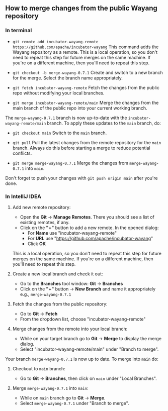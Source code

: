 <!---
Licensed to the Apache Software Foundation (ASF) under one
or more contributor license agreements.  See the NOTICE file
distributed with this work for additional information
regarding copyright ownership.  The ASF licenses this file
to you under the Apache License, Version 2.0 (the
"License"); you may not use this file except in compliance
with the License.  You may obtain a copy of the License at

  http://www.apache.org/licenses/LICENSE-2.0

Unless required by applicable law or agreed to in writing,
software distributed under the License is distributed on an
"AS IS" BASIS, WITHOUT WARRANTIES OR CONDITIONS OF ANY
KIND, either express or implied.  See the License for the
specific language governing permissions and limitations
under the License.
--->

## How to merge changes from the public Wayang repository 

### In terminal

- `git remote add incubator-wayang-remote https://github.com/apache/incubator-wayang` This command adds the Wayang repository as a remote. This is a local operation, so you don't need to repeat this step for future merges on the same machine. If you're on a different machine, then you'll need to repeat this step.

- `git checkout -b merge-wayang-0.7.1` Create and switch to a new branch for the merge. Select the branch name appropriately.

- `git fetch incubator-wayang-remote` Fetch the changes from the public repo without modifying your local branches.

- `git merge incubator-wayang-remote/main` Merge the changes from the main branch of the public repo into your current working branch.

The `merge-wayang-0.7.1` branch is now up-to-date with the `incubator-wayang-remote/main` branch. To apply these updates to the `main` branch, do:

- `git checkout main` Switch to the `main` branch.

- `git pull` Pull the latest changes from the remote repository for the `main` branch. Always do this before starting a merge to reduce potential conflicts.

- `git merge merge-wayang-0.7.1` Merge the changes from `merge-wayang-0.7.1` into `main`.

Don't forget to push your changes with `git push origin main` after you're done.


### In IntelliJ IDEA

1. Add new remote repository:
    - Open the **Git** -> **Manage Remotes**. There you should see a list of existing remotes, if any.
    - Click on the **"+"** button to add a new remote. In the opened dialog:
        - For **Name** use "incubator-wayang-remote"
        - For **URL** use "https://github.com/apache/incubator-wayang"
        - Click **OK**
    
    This is a local operation, so you don't need to repeat this step for future merges on the same machine. If you're on a different machine, then you'll need to repeat this step.

2. Create a new local branch and check it out:
    - Go to the **Branches** tool window: **Git** -> **Branches**
    - Click on the **"+"** button -> **New Branch** and name it appropriately e.g., `merge-wayang-0.7.1`

3. Fetch the changes from the public repository:
    - Go to **Git** -> **Fetch**
    - From the dropdown list, choose "incubator-wayang-remote"

4. Merge changes from the remote into your local branch:
    - While on your target branch go to **Git** -> **Merge** to display the merge dialog.
    - Select "incubator-wayang-remote/main" under "Branch to merge".

Your branch `merge-wayang-0.7.1` is now up to date. To merge into `main` do:

1. Checkout to `main` branch:
    - Go to **Git** -> **Branches**, then click on `main` under "Local Branches".

2. Merge `merge-wayang-0.7.1` into `main`:
    - While on `main` branch go to **Git** -> **Merge**.
    - Select `merge-wayang-0.7.1` under "Branch to merge".